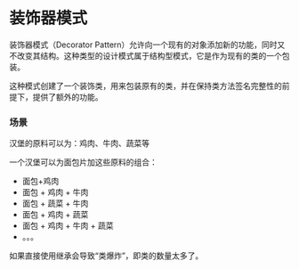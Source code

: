 # 装饰器模式
装饰器模式（Decorator Pattern）允许向一个现有的对象添加新的功能，同时又不改变其结构。这种类型的设计模式属于结构型模式，它是作为现有的类的一个包装。

这种模式创建了一个装饰类，用来包装原有的类，并在保持类方法签名完整性的前提下，提供了额外的功能。

### 场景
汉堡的原料可以为：鸡肉、牛肉、蔬菜等

一个汉堡可以为面包片加这些原料的组合：
 - 面包+鸡肉
 - 面包 + 鸡肉 + 牛肉
 - 面包 + 蔬菜 + 牛肉
 - 面包 + 鸡肉 + 蔬菜
 - 面包 + 鸡肉 + 牛肉 + 蔬菜
 - 。。。

如果直接使用继承会导致“类爆炸”，即类的数量太多了。

